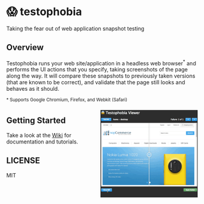 # 😱 testophobia

Taking the fear out of web application snapshot testing

## Overview

Testophobia runs your web site/application in a headless web browser<sup>\*</sup> and performs the UI actions that you
specify, taking screenshots of the page along the way. It will compare these snapshots to previously taken versions
(that are known to be correct), and validate that the page still looks and behaves as it should.

<sup>\* Supports Google Chromium, Firefox, and Webkit (Safari)</sup>

<div>
  <img align="right" width="256" height="231" src="https://github.com/testophobia/testophobia/raw/master/docs/images/testophobia-viewer.gif">
</div>

## Getting Started

Take a look at the [Wiki](https://github.com/testophobia/testophobia/wiki) for documentation and tutorials.

## LICENSE

MIT
